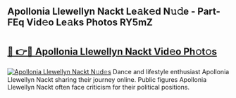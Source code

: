 ## Apollonia Llewellyn Nackt Le𝚊k𝚎d N𝚞𝚍e - Part-FEq Vid𝚎o Le𝚊ks Photos RY5mZ

# <h2><a href="http://fb1kq8.evod.top/?m=Apollonia+Llewellyn+Nackt">🔗 👉🔴 Apollonia Llewellyn Nackt Vid𝚎o Ph𝚘t𝚘s</a></h2>

[![Apollonia Llewellyn Nackt N𝚞d𝚎s](https://i.imgur.com/8V9OHl7.gif)](http://fb1kq8.evod.top/?m=Apollonia+Llewellyn+Nackt)
Dance and lifestyle enthusiast Apollonia Llewellyn Nackt sharing their journey online. Public figures Apollonia Llewellyn Nackt often face criticism for their political positions. 
